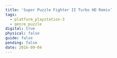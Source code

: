 ```yaml
---
title: 'Super Puzzle Fighter II Turbo HD Remix'
tags:
  - platform_playstation-3
  - genre_puzzle
digital: true
physical: false
guide: false
pending: false
date: 2016-09-04
---
```

